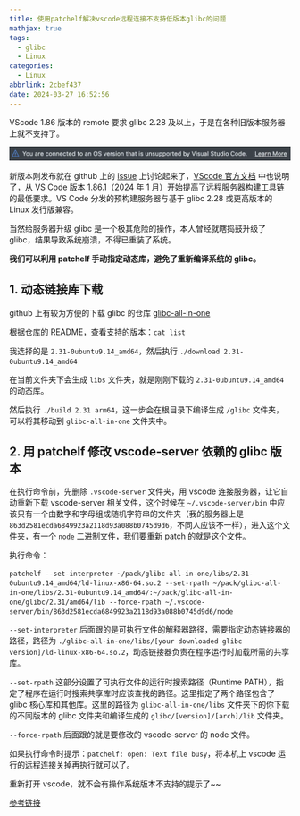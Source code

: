 ```yaml
---
title: 使用patchelf解决vscode远程连接不支持低版本glibc的问题
mathjax: true
tags:
  - glibc
  - Linux
categories:
  - Linux
abbrlink: 2cbef437
date: 2024-03-27 16:52:56
---
```


VScode 1.86 版本的 remote 要求 glibc 2.28 及以上，于是在各种旧版本服务器上就不支持了。

![不支持的 OS 版本](https://raw.githubusercontent.com/CherryYang05/PicGoImage/master/images/image.png)

新版本刚发布就在 github 上的 [issue](https://github.com/microsoft/vscode/issues/203375) 上讨论起来了，[VScode 官方文档](https://code.visualstudio.com/docs/remote/faq#_can-i-run-vs-code-server-on-older-linux-distributions) 中也说明了，从 VS Code 版本 1.86.1（2024 年 1 月）开始提高了远程服务器构建工具链的最低要求。VS Code 分发的预构建服务器与基于 glibc 2.28 或更高版本的 Linux 发行版兼容。

当然给服务器升级 glibc 是一个极其危险的操作，本人曾经就瞎捣鼓升级了 glibc，结果导致系统崩溃，不得已重装了系统。

**我们可以利用 patchelf 手动指定动态库，避免了重新编译系统的 glibc。**

<!-- more -->

## 1. 动态链接库下载

github 上有较为方便的下载 glibc 的仓库 [glibc-all-in-one](https://github.com/matrix1001/glibc-all-in-one)

根据仓库的 README，查看支持的版本：`cat list`

我选择的是 `2.31-0ubuntu9.14_amd64`，然后执行 `./download 2.31-0ubuntu9.14_amd64`

在当前文件夹下会生成 `libs` 文件夹，就是刚刚下载的 `2.31-0ubuntu9.14_amd64` 的动态库。

然后执行 `./build 2.31 arm64`，这一步会在根目录下编译生成 `/glibc` 文件夹，可以将其移动到 `glibc-all-in-one` 文件夹中。

## 2. 用 patchelf 修改 vscode-server 依赖的 glibc 版本

在执行命令前，先删除 `.vscode-server` 文件夹，用 vscode 连接服务器，让它自动重新下载 vscode-server 相关文件，这个时候在 `~/.vscode-server/bin` 中应该只有一个由数字和字母组成随机字符串的文件夹（我的服务器上是 `863d2581ecda6849923a2118d93a088b0745d9d6`，不同人应该不一样），进入这个文件夹，有一个 `node` 二进制文件，我们要重新 patch 的就是这个文件。

执行命令：

`patchelf --set-interpreter ~/pack/glibc-all-in-one/libs/2.31-0ubuntu9.14_amd64/ld-linux-x86-64.so.2 --set-rpath ~/pack/glibc-all-in-one/libs/2.31-0ubuntu9.14_amd64/:~/pack/glibc-all-in-one/glibc/2.31/amd64/lib --force-rpath ~/.vscode-server/bin/863d2581ecda6849923a2118d93a088b0745d9d6/node`

`--set-interpreter` 后面跟的是可执行文件的解释器路径，需要指定动态链接器的路径，路径为 `./glibc-all-in-one/libs/[your downloaded glibc version]/ld-linux-x86-64.so.2`，动态链接器负责在程序运行时加载所需的共享库。

`--set-rpath` 这部分设置了可执行文件的运行时搜索路径（Runtime PATH），指定了程序在运行时搜索共享库时应该查找的路径。这里指定了两个路径包含了 glibc 核心库和其他库。这里的路径为 `glibc-all-in-one/libs` 文件夹下的你下载的不同版本的 glibc 文件夹和编译生成的 `glibc/[version]/[arch]/lib` 文件夹。

`--force-rpath` 后面跟的就是要修改的 vscode-server 的 node 文件。

如果执行命令时提示：`patchelf: open: Text file busy`，将本机上 vscode 运行的远程连接关掉再执行就可以了。

重新打开 vscode，就不会有操作系统版本不支持的提示了~~

[参考链接](https://zhangjk98.xyz/patchelf/)